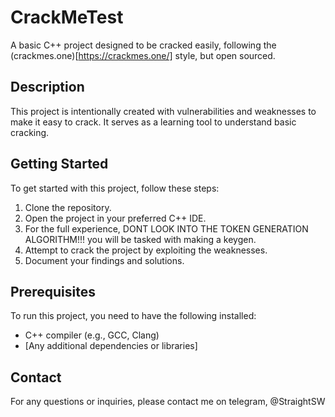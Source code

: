 # CrackMeTest

A basic C++ project designed to be cracked easily, following the (crackmes.one)[https://crackmes.one/] style, but open sourced.

## Description

This project is intentionally created with vulnerabilities and weaknesses to make it easy to crack. It serves as a learning tool to understand basic cracking.

## Getting Started

To get started with this project, follow these steps:

1. Clone the repository.
2. Open the project in your preferred C++ IDE.
3. For the full experience, DONT LOOK INTO THE TOKEN GENERATION ALGORITHM!!! you will be tasked with making a keygen.
4. Attempt to crack the project by exploiting the weaknesses.
5. Document your findings and solutions.

## Prerequisites

To run this project, you need to have the following installed:

- C++ compiler (e.g., GCC, Clang)
- [Any additional dependencies or libraries]

## Contact

For any questions or inquiries, please contact me on telegram, @StraightSW